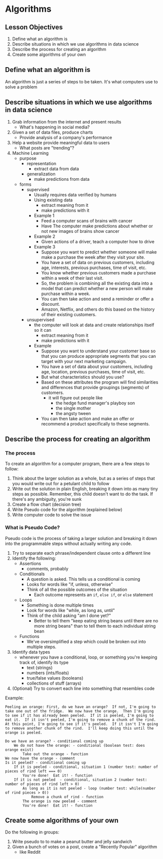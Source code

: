 # Algorithms

## Lesson Objectives

1. Define what an algorithm is
1. Describe situations in which we use algorithms in data science
1. Describe the process for creating an algorithm
1. Create some algorithms of your own

## Define what an algorithm is

An algorithm is just a series of steps to be taken.  It's what computers use to solve a problem

## Describe situations in which we use algorithms in data science

1. Grab information from the internet and present results
    - What's happening in social media?
1. Given a set of data files, produce charts
    - Provide analysis of a company's performance
1. Help a website provide meaningful data to users
    - What posts are "trending"?
1. Machine Learning
    - purpose
        - representation
            - extract data from data
        - generalization
            - make predictions from data
    - forms
        - supervised
            - Usually requires data verified by humans
            - Using existing data
                - extract meaning from it
                - make predictions with it
            - Example 1
                - Feed a computer scans of brains with cancer
                - Have The computer make predictions about whether or not new images of brains show cancer
            - Example 2
                - Given actions of a driver, teach a computer how to drive
            - Example 3
                - Suppose you want to predict whether someone will make make a purchase the week after they visit your site.
                - You have a set of data on previous customers, including age, interests, previous purchases, time of visit, etc.  
                - You know whether previous customers made a purchase within a week of their last visit.  
                - So, the problem is combining all the existing data into a model that can predict whether a new person will make purchase within a week.
                - You can then take action and send a reminder or offer a discount.
                - Amazon, Netflix, and others do this based on the history of their existing customers.
        - unsupervised
            - the computer will look at data and create relationships itself so it can
                - extract meaning from it
                - make predictions with it
            - Example
                - Suppose you want to understand your customer base so that you can produce appropriate segments that you can target with your next marketing campaign.
                - You have a set of data about your customers, including age, location, previous purchases, time of visit, etc.
                - But what characteristics should you use?
                - Based on these attributes the program will find similarities and differences that provide groupings (segments) of customers.
                    - it will figure out people like
                        - the hedge fund manager's playboy son
                        - the single mother
                        - the angsty tween
                - You can then take action and make an offer or recommend a product specifically to these segments.

## Describe the process for creating an algorithm

### The process

To create an algorithm for a computer program, there are a few steps to follow:

1. Think about the larger solution as a whole, but as a series of steps that you would write out for a petulant child to follow
1. Write out the solution in plain English, breaking it down into as many tiny steps as possible.  Remember, this child doesn't want to do the task.  If there's any ambiguity, you're sunk
1. Create a flow chart (decision tree)
1. Write Pseudo code for the algorithm (explained below)
1. Write computer code to solve the issue

### What is Pseudo Code?

Pseudo code is the process of taking a larger solution and breaking it down into the programmable steps without actually writing any code.

1. Try to separate each phrase/independent clause onto a different line
1. Identify the following:
    - Assertions
        - comments, probably
    - Conditionals
        - A question is asked.  This tells us a conditional is coming
        - Looks for words like "if, unless, otherwise"
        - Think of all the possible outcomes of the situation
            - Each outcome represents an `if`, `else if`, or `else` statement
    - Loops
        - Something is done multiple times
        - Look for words like "while, as long as, until"
        - Think of the child asking "am I done yet?"
            - Better to tell them "keep eating string beans until there are no more string beans" than to tell them to each individual string bean
    - Functions
        - We've oversimplified a step which could be broken out into multiple steps.
1. Identify data types
    - whenever you have a conditional, loop, or something you're keeping track of, identify its type
        - text (strings)
        - numbers (ints/floats)
        - true/false values (booleans)
        - collections of stuff (arrays)
1. (Optional) Try to convert each line into something that resembles code

Example:

```
Peeling an orange: First, do we have an orange?  If not, I'm going to take one out of the fridge.  We now have the orange.  Then I'm going to see if it has already been peeled.  If it is peeled, I'm going to eat it.  If it isn't peeled, I'm going to remove a chunk of the rind.  At this point, I'm going to see if it's peeled.  If it isn't I'm going to remove another chunk of the rind.  I'll keep doing this until the orange is peeled.

Do we have an orange? - conditional coming up
    We do not have the orange: - conditional (boolean test: does orange exist)
        Take out the orange - function
We now have the orange - comment
Is it peeled? - conditional coming up
    If it is peeled - conditional, situation 1 (number test: number of pieces of rind left === 0)
        You're done!  Eat it! - function
    If it is not peeled  - conditional, situation 2 (number test: number of pieces of rind left > 0)
        As long as it is not peeled - loop (number test: while(number of rind pieces > 0))
            Remove a chunk of rind - function
        The orange is now peeled - comment
        You're done!  Eat it! - function
```

## Create some algorithms of your own

Do the following in groups:

1. Write pseudo to to make a peanut butter and jelly sandwich
1. Given a bunch of votes on a post, create a "Recently Popular" algorithm
    - like Reddit
